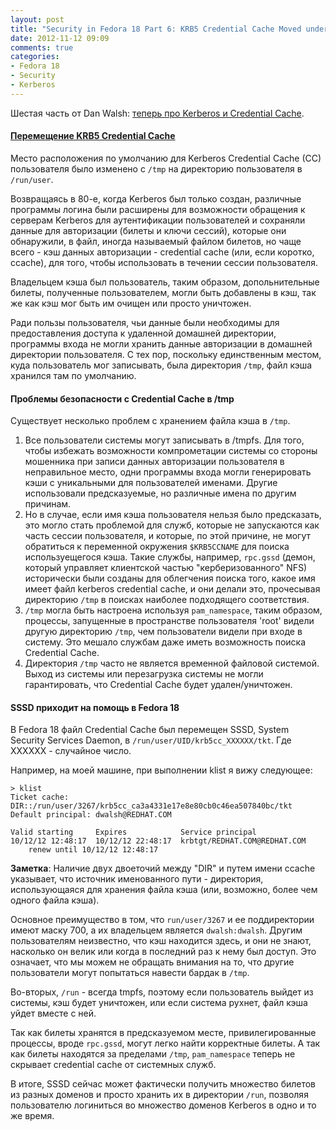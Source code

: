 ```yaml
---
layout: post
title: "Security in Fedora 18 Part 6: KRB5 Credential Cache Moved under /run/user directory"
date: 2012-11-12 09:09
comments: true
categories: 
- Fedora 18
- Security
- Kerberos
---
```

Шестая часть от Dan Walsh: [теперь про Kerberos и Credential Cache][1].

<!--more-->

#### [Перемещение KRB5 Credential Cache][2]

Место расположения по умолчанию для Kerberos Credential Cache (CC) пользователя было изменено с `/tmp` на директорию пользователя в `/run/user`.

Возвращаясь в 80-е, когда Kerberos был только создан, различные программы логина были расширены для возможности обращения к серверам Kerberos для аутентификации пользователей и сохраняли данные для авторизации (билеты и ключи сессий), которые они обнаружили, в файл, иногда называемый файлом билетов, но чаще всего - кэш данных авторизации - credential cache (или, если коротко, ccache), для того, чтобы использовать в течении сессии пользователя.

Владельцем кэша был пользователь, таким образом, допольнительные билеты, полученные пользователем, могли быть добавлены в кэш, так же как кэш мог быть им очищен или просто уничтожен.

Ради пользы пользователя, чьи данные были необходимы для предоставления доступа к удаленной домашней директории, программы входа не могли хранить данные авторизации в домашней директории пользователя. С тех пор, поскольку  единственным местом, куда пользователь мог записывать, была директория `/tmp`, файл кэша хранился там по умолчанию.

#### Проблемы безопасности с Credential Cache в /tmp
Существует несколько проблем с хранением файла кэша в `/tmp`.

1. Все пользователи системы могут записывать в 	/tmpfs. Для того, чтобы избежать возможности компрометации системы со стороны мошенника при записи данных авторизации пользователя в неправильное место, одни программы входа могли генерировать кэши с уникальными для пользователей именами. Другие использовали предсказуемые, но различные имена по другим причинам.
2. Но в случае, если имя кэша пользователя нельзя было предсказать, это могло стать проблемой для служб, которые не запускаются как часть сессии пользователя, и которые, по этой причине, не могут обратиться к переменной окружения `$KRB5CCNAME` для поиска используещегося кэша. Такие службы, например, `rpc.gssd` (демон, который управляет клиентской частью "керберизованного" NFS) исторически были созданы для облегчения поиска того, какое имя имеет файл kerberos credential cache, и они делали это, прочесывая директорию `/tmp` в поисках наиболее подходящего соответствия. 
3. `/tmp` могла быть настроена используя `pam_namespace`, таким образом, процессы, запущенные в пространстве пользователя 'root' видели другую директорию `/tmp`, чем пользователи видели при входе в систему. Это мешало службам даже иметь возможность поиска Credential Cache.
4. Директория `/tmp` часто не является временной файловой системой. Выход из системы или перезагрузка системы не могли гарантировать, что Credential Cache будет удален/уничтожен.

#### SSSD приходит на помощь в Fedora 18
В Fedora 18 файл Credential Cache был перемещен SSSD, System Security Services Daemon, в `/run/user/UID/krb5cc_XXXXXX/tkt`. Где XXXXXX - случайное число.

Например, на моей машине, при выполнении klist я вижу следующее:

	> klist
	Ticket cache: DIR::/run/user/3267/krb5cc_ca3a4331e17e8e80cb0c46ea507840bc/tkt
	Default principal: dwalsh@REDHAT.COM

	Valid starting     Expires            Service principal
	10/12/12 12:48:17  10/12/12 22:48:17  krbtgt/REDHAT.COM@REDHAT.COM
	    renew until 10/12/12 12:48:17

**Заметка**: Наличие двух двоеточий между "DIR" и путем имени ccache указывает, что источник именованного пути - директория, использующаяся для хранения файла кэша (или, возможно, более чем одного файла кэша).

Основное преимущество в том, что `run/user/3267` и ее поддиректории имеют маску 700, а их владельцем является `dwalsh:dwalsh`. Другим пользователям неизвестно, что кэш находится здесь, и они не знают, насколько он велик или когда в последний раз к нему был доступ. Это означает, что мы можем не обращать внимания на то, что другие пользователи могут попытаться навести бардак в `/tmp`.

Во-вторых, `/run` - всегда tmpfs, поэтому если пользователь выйдет из системы, кэш будет уничтожен, или если система рухнет, файл кэша уйдет вместе с ней.

Так как билеты хранятся в предсказуемом месте, привилегированные процессы, вроде `rpc.gssd`, могут легко найти корректные билеты. А так как билеты находятся за пределами `/tmp`, `pam_namespace` теперь не скрывает credential cache от системных служб.

В итоге, SSSD сейчас может фактически получить множество билетов из разных доменов и просто хранить их в директории `/run`, позволяя пользователю логиниться во множество доменов Kerberos в одно и то же время. 

[1]: http://danwalsh.livejournal.com/59060.html
[2]: https://fedoraproject.org/wiki/Features/KRB5CacheMove
